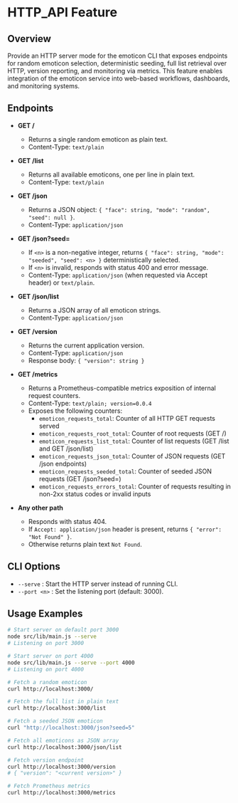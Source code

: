 # HTTP_API Feature

## Overview
Provide an HTTP server mode for the emoticon CLI that exposes endpoints for random emoticon selection, deterministic seeding, full list retrieval over HTTP, version reporting, and monitoring via metrics. This feature enables integration of the emoticon service into web-based workflows, dashboards, and monitoring systems.

## Endpoints

- **GET /**
  - Returns a single random emoticon as plain text.
  - Content-Type: `text/plain`

- **GET /list**
  - Returns all available emoticons, one per line in plain text.
  - Content-Type: `text/plain`

- **GET /json**
  - Returns a JSON object: `{ "face": string, "mode": "random", "seed": null }`.
  - Content-Type: `application/json`

- **GET /json?seed=<n>**
  - If `<n>` is a non-negative integer, returns `{ "face": string, "mode": "seeded", "seed": <n> }` deterministically selected.
  - If `<n>` is invalid, responds with status 400 and error message.
  - Content-Type: `application/json` (when requested via Accept header) or `text/plain`.

- **GET /json/list**
  - Returns a JSON array of all emoticon strings.
  - Content-Type: `application/json`

- **GET /version**
  - Returns the current application version.
  - Content-Type: `application/json`
  - Response body: `{ "version": string }`

- **GET /metrics**
  - Returns a Prometheus-compatible metrics exposition of internal request counters.
  - Content-Type: `text/plain; version=0.0.4`
  - Exposes the following counters:
    - `emoticon_requests_total`: Counter of all HTTP GET requests served
    - `emoticon_requests_root_total`: Counter of root requests (GET /)
    - `emoticon_requests_list_total`: Counter of list requests (GET /list and GET /json/list)
    - `emoticon_requests_json_total`: Counter of JSON requests (GET /json endpoints)
    - `emoticon_requests_seeded_total`: Counter of seeded JSON requests (GET /json?seed=<n>)
    - `emoticon_requests_errors_total`: Counter of requests resulting in non-2xx status codes or invalid inputs

- **Any other path**
  - Responds with status 404.
  - If `Accept: application/json` header is present, returns `{ "error": "Not Found" }`.
  - Otherwise returns plain text `Not Found`.

## CLI Options

- `--serve`       : Start the HTTP server instead of running CLI.
- `--port <n>`    : Set the listening port (default: 3000).

## Usage Examples

```bash
# Start server on default port 3000
node src/lib/main.js --serve
# Listening on port 3000

# Start server on port 4000
node src/lib/main.js --serve --port 4000
# Listening on port 4000

# Fetch a random emoticon
curl http://localhost:3000/

# Fetch the full list in plain text
curl http://localhost:3000/list

# Fetch a seeded JSON emoticon
curl "http://localhost:3000/json?seed=5"

# Fetch all emoticons as JSON array
curl http://localhost:3000/json/list

# Fetch version endpoint
curl http://localhost:3000/version
# { "version": "<current version>" }

# Fetch Prometheus metrics
curl http://localhost:3000/metrics
```